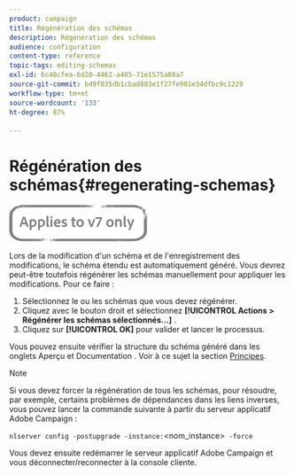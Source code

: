 ```yaml
---
product: campaign
title: Régénération des schémas
description: Régénération des schémas
audience: configuration
content-type: reference
topic-tags: editing-schemas
exl-id: 6c48cfea-6d20-4462-a485-71e1575a08a7
source-git-commit: bd9f035db1cbad883e1f27fe901e34dfbc9c1229
workflow-type: tm+mt
source-wordcount: '133'
ht-degree: 87%

---
```


# Régénération des schémas{#regenerating-schemas}

![](../../assets/v7-only.svg)

Lors de la modification d&#39;un schéma et de l&#39;enregistrement des modifications, le schéma étendu est automatiquement généré. Vous devrez peut-être toutefois régénérer les schémas manuellement pour appliquer les modifications. Pour ce faire :

1. Sélectionnez le ou les schémas que vous devez régénérer.
1. Cliquez avec le bouton droit et sélectionnez **[!UICONTROL Actions > Régénérer les schémas sélectionnés...]** .
1. Cliquez sur **[!UICONTROL OK]** pour valider et lancer le processus.

Vous pouvez ensuite vérifier la structure du schéma généré dans les onglets Aperçu et Documentation . Voir à ce sujet la section [Principes](../../configuration/using/data-schemas.md#principles).

>[!NOTE]
>
>Si vous devez forcer la régénération de tous les schémas, pour résoudre, par exemple, certains problèmes de dépendances dans les liens inverses, vous pouvez lancer la commande suivante à partir du serveur applicatif Adobe Campaign :
>
> `nlserver config -postupgrade -instance:`&lt;nom_instance>` -force`
>
>Vous devez ensuite redémarrer le serveur applicatif Adobe Campaign et vous déconnecter/reconnecter à la console cliente.
